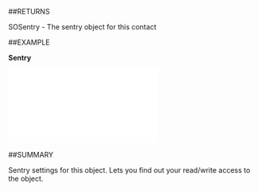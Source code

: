 
##RETURNS

SOSentry - The sentry object for this contact


##EXAMPLE

**Sentry**



![](..\..\Examples\vbs\SOContact.Example.vbs.txt)


##SUMMARY

Sentry settings for this object. Lets you find out your read/write access to the object.

